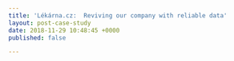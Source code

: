 ```yaml
---
title: 'Lékárna.cz:  Reviving our company with reliable data'
layout: post-case-study
date: 2018-11-29 10:48:45 +0000
published: false

---
```

